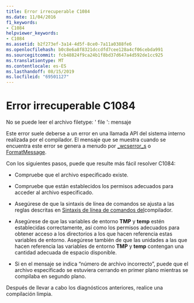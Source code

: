 ```yaml
---
title: Error irrecuperable C1084
ms.date: 11/04/2016
f1_keywords:
- C1084
helpviewer_keywords:
- C1084
ms.assetid: b2f273ef-3a14-4d5f-8ce0-7a11a0388fe6
ms.openlocfilehash: b0c8e6a8f8321dccdfd7cee128a4cf06cebda991
ms.sourcegitcommit: fcb48824f9ca24b1f8bd37d647a4d592de1cc925
ms.translationtype: MT
ms.contentlocale: es-ES
ms.lasthandoff: 08/15/2019
ms.locfileid: "69501127"
---
```

# <a name="fatal-error-c1084"></a>Error irrecuperable C1084

No se puede leer el archivo filetype: ' file ': mensaje

Este error suele deberse a un error en una llamada API del sistema interno realizada por el compilador. El mensaje que se muestra cuando se encuentra este error se genera a menudo por [_wcserror_s](../../c-runtime-library/reference/strerror-s-strerror-s-wcserror-s-wcserror-s.md) o [FormatMessage](/windows/win32/api/winbase/nf-winbase-formatmessage).

Con los siguientes pasos, puede que resulte más fácil resolver C1084:

- Compruebe que el archivo especificado existe.

- Compruebe que están establecidos los permisos adecuados para acceder al archivo especificado.

- Asegúrese de que la sintaxis de línea de comandos se ajusta a las reglas descritas en [Sintaxis de línea de comandos del](../../build/reference/compiler-command-line-syntax.md)compilador.

- Asegúrese de que las variables de entorno **TMP** y **temp** estén establecidas correctamente, así como los permisos adecuados para obtener acceso a los directorios a los que hacen referencia estas variables de entorno. Asegúrese también de que las unidades a las que hacen referencia las variables de entorno **TMP** y **temp** contengan una cantidad adecuada de espacio disponible.

- Si en el mensaje se indica “número de archivo incorrecto”, puede que el archivo especificado se estuviera cerrando en primer plano mientras se compilaba en segundo plano.

Después de llevar a cabo los diagnósticos anteriores, realice una compilación limpia.